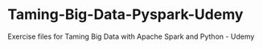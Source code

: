 # Taming-Big-Data-Pyspark-Udemy
Exercise files for Taming Big Data with Apache Spark and Python - Udemy
